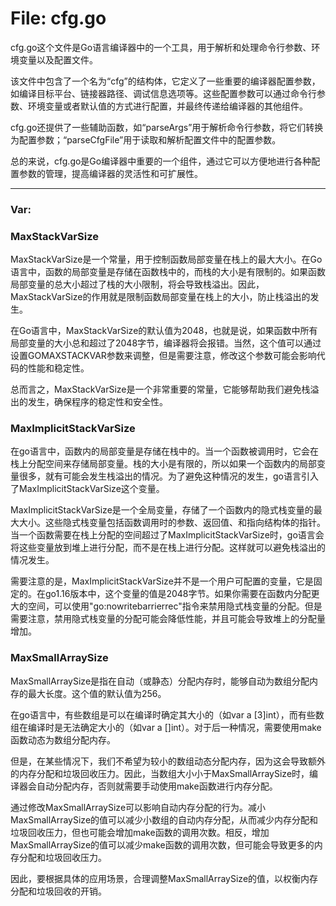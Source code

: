 # File: cfg.go

cfg.go这个文件是Go语言编译器中的一个工具，用于解析和处理命令行参数、环境变量以及配置文件。

该文件中包含了一个名为“cfg”的结构体，它定义了一些重要的编译器配置参数，如编译目标平台、链接器路径、调试信息选项等。这些配置参数可以通过命令行参数、环境变量或者默认值的方式进行配置，并最终传递给编译器的其他组件。

cfg.go还提供了一些辅助函数，如“parseArgs”用于解析命令行参数，将它们转换为配置参数；“parseCfgFile”用于读取和解析配置文件中的配置参数。

总的来说，cfg.go是Go编译器中重要的一个组件，通过它可以方便地进行各种配置参数的管理，提高编译器的灵活性和可扩展性。




---

### Var:

### MaxStackVarSize

MaxStackVarSize是一个常量，用于控制函数局部变量在栈上的最大大小。在Go语言中，函数的局部变量是存储在函数栈中的，而栈的大小是有限制的。如果函数局部变量的总大小超过了栈的大小限制，将会导致栈溢出。因此，MaxStackVarSize的作用就是限制函数局部变量在栈上的大小，防止栈溢出的发生。

在Go语言中，MaxStackVarSize的默认值为2048，也就是说，如果函数中所有局部变量的大小总和超过了2048字节，编译器将会报错。当然，这个值可以通过设置GOMAXSTACKVAR参数来调整，但是需要注意，修改这个参数可能会影响代码的性能和稳定性。

总而言之，MaxStackVarSize是一个非常重要的常量，它能够帮助我们避免栈溢出的发生，确保程序的稳定性和安全性。



### MaxImplicitStackVarSize

在go语言中，函数内的局部变量是存储在栈中的。当一个函数被调用时，它会在栈上分配空间来存储局部变量。栈的大小是有限的，所以如果一个函数内的局部变量很多，就有可能会发生栈溢出的情况。为了避免这种情况的发生，go语言引入了MaxImplicitStackVarSize这个变量。

MaxImplicitStackVarSize是一个全局变量，存储了一个函数内的隐式栈变量的最大大小。这些隐式栈变量包括函数调用时的参数、返回值、和指向结构体的指针。当一个函数需要在栈上分配的空间超过了MaxImplicitStackVarSize时，go语言会将这些变量放到堆上进行分配，而不是在栈上进行分配。这样就可以避免栈溢出的情况发生。

需要注意的是，MaxImplicitStackVarSize并不是一个用户可配置的变量，它是固定的。在go1.16版本中，这个变量的值是2048字节。如果你需要在函数内分配更大的空间，可以使用"go:nowritebarrierrec"指令来禁用隐式栈变量的分配。但是需要注意，禁用隐式栈变量的分配可能会降低性能，并且可能会导致堆上的分配量增加。



### MaxSmallArraySize

MaxSmallArraySize是指在自动（或静态）分配内存时，能够自动为数组分配内存的最大长度。这个值的默认值为256。

在go语言中，有些数组是可以在编译时确定其大小的（如var a [3]int），而有些数组在编译时是无法确定大小的（如var a []int）。对于后一种情况，需要使用make函数动态为数组分配内存。

但是，在某些情况下，我们不希望为较小的数组动态分配内存，因为这会导致额外的内存分配和垃圾回收压力。因此，当数组大小小于MaxSmallArraySize时，编译器会自动分配内存，否则就需要手动使用make函数进行内存分配。

通过修改MaxSmallArraySize可以影响自动内存分配的行为。减小MaxSmallArraySize的值可以减少小数组的自动内存分配，从而减少内存分配和垃圾回收压力，但也可能会增加make函数的调用次数。相反，增加MaxSmallArraySize的值可以减少make函数的调用次数，但可能会导致更多的内存分配和垃圾回收压力。

因此，要根据具体的应用场景，合理调整MaxSmallArraySize的值，以权衡内存分配和垃圾回收的开销。



